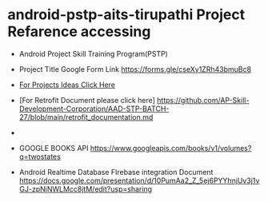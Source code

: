 # android-pstp-aits-tirupathi Project Refarence accessing
* Android Project Skill Training Program(PSTP)

* Project Title Google Form Link https://forms.gle/cseXy1ZRh43bmuBc8

* [For Projects Ideas Click Here](https://1000projects.org/academic-android-projects.html)
*  [For Retrofit Document please click here] https://github.com/AP-Skill-Development-Corporation/AAD-STP-BATCH-27/blob/main/retrofit_documentation.md 
*  
*  GOOGLE BOOKS API https://www.googleapis.com/books/v1/volumes?q=twostates
*  Android Realtime Database FIrebase integration Document https://docs.google.com/presentation/d/10PumAa2_Z_5ej6PYYhnjUv3j1vGJ-zpNjNWLMcc8jtM/edit?usp=sharing

